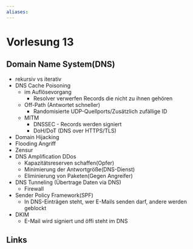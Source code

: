 ```yaml
---
aliases: 
---
```

# Vorlesung 13 
## Domain Name System(DNS)
- rekursiv vs iterativ
- DNS Cache Poisoning
	- im Auflösevorgang
		- Resolver verwerfen Records die nicht zu ihnen gehören
	- Off-Path (Antwortet schneller)
		- Randomisierte UDP-Quellports/Zusätzlich zufällige ID
	- MITM
		- DNSSEC - Records werden signiert
		- DoH/DoT (DNS over HTTPS/TLS)
- Domain Hijacking
- Flooding Angriff
- Zensur
- DNS Amplification DDos
	- Kapazitätsreserven schaffen(Opfer)
	- Minimierung der Antwortgröße(DNS-Dienst)
	- Eliminierung von Paketen(Gegen Angreifer)
- DNS Tunneling (Übertrage Daten via DNS)
	- Firewall
- Sender Policy Framework(SPF)
	- In DNS-Einträgen steht, wer E-Mails senden darf, andere werden geblockt
- DKIM
	- E-Mail wird signiert und öffi steht im DNS
## Links
